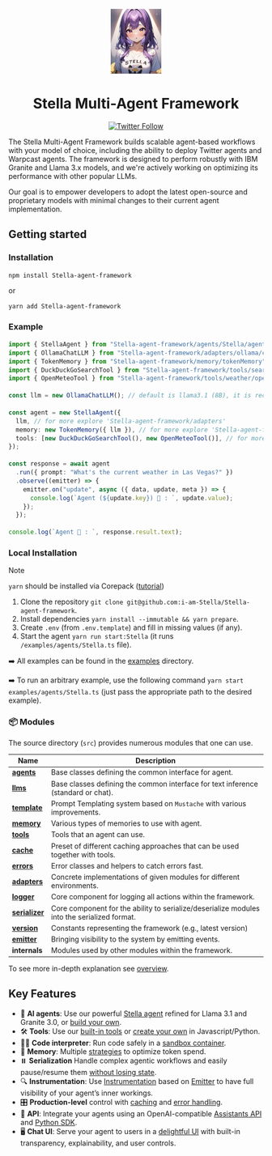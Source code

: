 <p align="center">
    <img alt="Stella Framework logo" src="/docs/assets/stella.png" height="128">
    <h1 align="center">Stella Multi-Agent Framework</h1>
</p>

<p align="center">
  <!-- Twitter Badge -->
  <a href="https://twitter.com/StellaDotFun">
    <img src="https://img.shields.io/twitter/follow/Stella_agent?style=social" alt="Twitter Follow"/>
  </a>
</p>


The Stella Multi-Agent Framework builds scalable agent-based workflows with your model of choice, including the ability to deploy Twitter agents and Warpcast agents. The framework is designed to perform robustly with IBM Granite and Llama 3.x models, and we're actively working on optimizing its performance with other popular LLMs.

Our goal is to empower developers to adopt the latest open-source and proprietary models with minimal changes to their current agent implementation.



## Getting started


### Installation

```shell
npm install Stella-agent-framework
```

or

```shell
yarn add Stella-agent-framework
```

### Example

```ts
import { StellaAgent } from "Stella-agent-framework/agents/Stella/agent";
import { OllamaChatLLM } from "Stella-agent-framework/adapters/ollama/chat";
import { TokenMemory } from "Stella-agent-framework/memory/tokenMemory";
import { DuckDuckGoSearchTool } from "Stella-agent-framework/tools/search/duckDuckGoSearch";
import { OpenMeteoTool } from "Stella-agent-framework/tools/weather/openMeteo";

const llm = new OllamaChatLLM(); // default is llama3.1 (8B), it is recommended to use 70B model

const agent = new StellaAgent({
  llm, // for more explore 'Stella-agent-framework/adapters'
  memory: new TokenMemory({ llm }), // for more explore 'Stella-agent-framework/memory'
  tools: [new DuckDuckGoSearchTool(), new OpenMeteoTool()], // for more explore 'Stella-agent-framework/tools'
});

const response = await agent
  .run({ prompt: "What's the current weather in Las Vegas?" })
  .observe((emitter) => {
    emitter.on("update", async ({ data, update, meta }) => {
      console.log(`Agent (${update.key}) 🤖 : `, update.value);
    });
  });

console.log(`Agent 🤖 : `, response.result.text);
```


### Local Installation

> [!NOTE]
>
> `yarn` should be installed via Corepack ([tutorial](https://yarnpkg.com/corepack))

1. Clone the repository `git clone git@github.com:i-am-Stella/Stella-agent-framework`.
2. Install dependencies `yarn install --immutable && yarn prepare`.
3. Create `.env` (from `.env.template`) and fill in missing values (if any).
4. Start the agent `yarn run start:Stella` (it runs `/examples/agents/Stella.ts` file).

➡️ All examples can be found in the [examples](/examples) directory.

➡️ To run an arbitrary example, use the following command `yarn start examples/agents/Stella.ts` (just pass the appropriate path to the desired example).

### 📦 Modules

The source directory (`src`) provides numerous modules that one can use.

| Name                                             | Description                                                                                 |
| ------------------------------------------------ | ------------------------------------------------------------------------------------------- |
| [**agents**](/docs/agents.md)                    | Base classes defining the common interface for agent.                                       |
| [**llms**](/docs/llms.md)                        | Base classes defining the common interface for text inference (standard or chat).           |
| [**template**](/docs/templates.md)               | Prompt Templating system based on `Mustache` with various improvements.                     |
| [**memory**](/docs/memory.md)                    | Various types of memories to use with agent.                                                |
| [**tools**](/docs/tools.md)                      | Tools that an agent can use.                                                                |
| [**cache**](/docs/cache.md)                      | Preset of different caching approaches that can be used together with tools.                |
| [**errors**](/docs/errors.md)                    | Error classes and helpers to catch errors fast.                                             |
| [**adapters**](/docs/llms.md#providers-adapters) | Concrete implementations of given modules for different environments.                       |
| [**logger**](/docs/logger.md)                    | Core component for logging all actions within the framework.                                |
| [**serializer**](/docs/serialization.md)         | Core component for the ability to serialize/deserialize modules into the serialized format. |
| [**version**](/docs/version.md)                  | Constants representing the framework (e.g., latest version)                                 |
| [**emitter**](/docs/emitter.md)                  | Bringing visibility to the system by emitting events.                                       |
| **internals**                                    | Modules used by other modules within the framework.                                         |

To see more in-depth explanation see [overview](/docs/overview.md).

## Key Features

- 🤖 **AI agents**: Use our powerful [Stella agent](/docs/agents.md) refined for Llama 3.1 and Granite 3.0, or [build your own](/docs/agents.md).
- 🛠️ **Tools**: Use our [built-in tools](/docs/tools.md) or [create your own](/docs/tools.md) in Javascript/Python.
- 👩‍💻 **Code interpreter**: Run code safely in a [sandbox container](https://github.com/i-am-Stella/Stella-code-interpreter).
- 💾 **Memory**: Multiple [strategies](/docs/memory.md) to optimize token spend.
- ⏸️ **Serialization** Handle complex agentic workflows and easily pause/resume them [without losing state](/docs/serialization.md).
- 🔍 **Instrumentation**: Use [Instrumentation](/docs/instrumentation.md) based on [Emitter](/docs/emitter.md) to have full visibility of your agent’s inner workings.
- 🎛️ **Production-level** control with [caching](/docs/cache.md) and [error handling](/docs/errors.md).
- 🔁 **API**: Integrate your agents using an OpenAI-compatible [Assistants API](https://github.com/i-am-Stella/Stella-api) and [Python SDK](https://github.com/i-am-Stella/Stella-python-sdk).
- 🖥️ **Chat UI**: Serve your agent to users in a [delightful UI](https://github.com/i-am-Stella/Stella-ui) with built-in transparency, explainability, and user controls.


